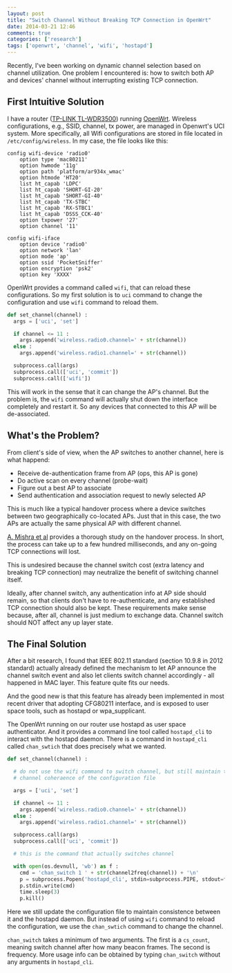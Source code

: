 ```yaml
---
layout: post
title: "Switch Channel Without Breaking TCP Connection in OpenWrt"
date: 2014-03-21 12:46
comments: true
categories: ['research']
tags: ['openwrt', 'channel', 'wifi', 'hostapd']
---
```


Recently, I've been working on dynamic channel selection based on channel
utilization. One problem I encountered is: how to switch both AP and devices'
channel without interrupting existing TCP connection.

<!--more-->

## First Intuitive Solution

I have a router ([TP-LINK TL-WDR3500][tplink]) running [OpenWrt][openwrt].
Wireless configurations, e.g., SSID, channel, tx power, are managed in Openwrt's
UCI system. More specifically, all Wifi configurations are stored in file
located in `/etc/config/wireless`. In my case, the file looks like this:

```
config wifi-device 'radio0'
	option type 'mac80211'
	option hwmode '11g'
	option path 'platform/ar934x_wmac'
	option htmode 'HT20'
	list ht_capab 'LDPC'
	list ht_capab 'SHORT-GI-20'
	list ht_capab 'SHORT-GI-40'
	list ht_capab 'TX-STBC'
	list ht_capab 'RX-STBC1'
	list ht_capab 'DSSS_CCK-40'
	option txpower '27'
	option channel '11'

config wifi-iface
	option device 'radio0'
	option network 'lan'
	option mode 'ap'
	option ssid 'PocketSniffer'
	option encryption 'psk2'
	option key 'XXXX'
```

OpenWrt provides a command called `wifi`, that can reload these configurations.
So my first solution is to `uci` command to change the configuration and use
`wifi` command to reload them.

```python
def set_channel(channel) :
  args = ['uci', 'set']

  if channel <= 11 :
    args.append('wireless.radio0.channel=' + str(channel))
  else :
    args.append('wireless.radio1.channel=' + str(channel))

  subprocess.call(args)
  subprocess.call(['uci', 'commit'])
  subprocess.call(['wifi'])
```

This will work in the sense that it can change the AP's channel. But the problem
is, the `wifi` command will actually shut down the interface completely and
restart it. So any devices that connected to this AP will be de-associated.

## What's the Problem?

From client's side of view, when the AP switches to another channel, here is
what happend:

 - Receive de-authentication frame from AP (ops, this AP is gone)
 - Do active scan on every channel (probe-wait)
 - Figure out a best AP to associate
 - Send authentication and association request to newly selected AP

This is much like a typical handover process where a device switches between two
geographically co-located APs. Just that in this case, the two APs are actually
the same physical AP with different channel.

[A. Mishra et al][paper] provides a thorough study on the handover process. In
short, the process can take up to a few hundred milliseconds, and any on-going
TCP connections will lost.

This is undesired because the channel switch cost (extra latency and breaking
TCP connection) may neutralize the benefit of switching channel itself.

Ideally, after channel switch, any authentication info at AP side should remain,
so that clients don't have to re-authenticate, and any established TCP
connection should also be kept. These requirements make sense because, after
all, channel is just medium to exchange data. Channel switch should NOT affect
any up layer state.

## The Final Solution

After a bit research, I found that IEEE 802.11 standard (section 10.9.8 in 2012
standard) actually already defined the
mechanism to let AP announce the channel switch event and also let clients
switch channel accordingly - all happened in MAC layer. This feature quite fits
our needs.

And the good new is that this feature has already been implemented in most
recent driver that adopting CFG80211 interface, and is exposed to user space
tools, such as hostapd or wpa_supplicant.

The OpenWrt running on our router use hostapd as user space authenticator. And
it provides a command line tool called `hostapd_cli` to interact with the
hostapd daemon. There is a command in `hostapd_cli` called `chan_swtich` that
does precisely what we wanted.

```python
def set_channel(channel) :

  # do not use the wifi command to switch channel, but still maintain the
  # channel coheraence of the configuration file

  args = ['uci', 'set']

  if channel <= 11 :
    args.append('wireless.radio0.channel=' + str(channel))
  else :
    args.append('wireless.radio1.channel=' + str(channel))

  subprocess.call(args)
  subprocess.call(['uci', 'commit'])

  # this is the command that actually switches channel

  with open(os.devnull, 'wb') as f :
    cmd = 'chan_switch 1 ' + str(channel2freq(channel)) + '\n'
    p = subprocess.Popen('hostapd_cli', stdin=subprocess.PIPE, stdout=f, stderr=f)
    p.stdin.write(cmd)
    time.sleep(3)
    p.kill()

```

Here we still update the configuration file to maintain consistence between it
and the hostapd daemon. But instead of using `wifi` command to reload the
configuration, we use the `chan_swtich` command to change the channel.

`chan_switch` takes a minimum of two arguments. The first is a `cs_count`,
meaning switch channel after how many beacon frames. The second is frequency.
More usage info can be obtained by typing `chan_switch` without any arguments in
`hostapd_cli`.


[tplink]: http://wiki.openwrt.org/toh/tp-link/tl-wdr3500
[openwrt]: https://openwrt.org/
[paper]: http://www.cs.umd.edu/~waa/pubs/handoff-lat-acm.pdf
